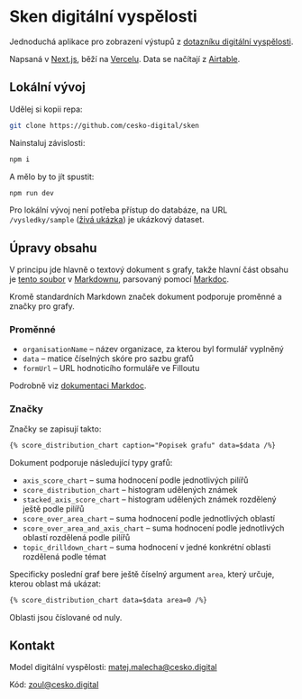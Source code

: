 # Sken digitální vyspělosti

Jednoduchá aplikace pro zobrazení výstupů z [dotazníku digitální vyspělosti](https://sken.nezisk.digital/).

Napsaná v [Next.js](https://nextjs.org), běží na [Vercelu](https://vercel.com). Data se načítají z [Airtable](https://airtable.com).

## Lokální vývoj

Udělej si kopii repa:

```bash
git clone https://github.com/cesko-digital/sken
```

Nainstaluj závislosti:

```bash
npm i
```

A mělo by to jít spustit:

```bash
npm run dev
```

Pro lokální vývoj není potřeba přístup do databáze, na URL `/vysledky/sample` ([živá ukázka](https://sken.nezisk.digital/vysledky/sample)) je ukázkový dataset.

## Úpravy obsahu

V principu jde hlavně o textový dokument s grafy, takže hlavní část obsahu je [tento soubor](https://github.com/cesko-digital/sken/blob/main/app/vysledky/%5Bid%5D/content.md) v [Markdownu](https://en.wikipedia.org/wiki/Markdown), parsovaný pomocí [Markdoc](https://markdoc.dev).

Kromě standardních Markdown značek dokument podporuje proměnné a značky pro grafy.

### Proměnné

- `organisationName` – název organizace, za kterou byl formulář vyplněný
- `data` – matice číselných skóre pro sazbu grafů
- `formUrl` – URL hodnoticího formuláře ve Filloutu

Podrobně viz [dokumentaci Markdoc](https://markdoc.dev/docs/variables).

### Značky

Značky se zapisují takto:

```markdown
{% score_distribution_chart caption="Popisek grafu" data=$data /%}
```

Dokument podporuje následující typy grafů:

- `axis_score_chart` – suma hodnocení podle jednotlivých pilířů
- `score_distribution_chart` – histogram udělených známek
- `stacked_axis_score_chart` – histogram udělených známek rozdělený ještě podle pilířů
- `score_over_area_chart` – suma hodnocení podle jednotlivých oblastí
- `score_over_area_and_axis_chart` – suma hodnocení podle jednotlivých oblastí rozdělená podle pilířů
- `topic_drilldown_chart` – suma hodnocení v jedné konkrétní oblasti rozdělená podle témat

Specificky poslední graf bere ještě číselný argument `area`, který určuje, kterou oblast má ukázat:

```markdown
{% score_distribution_chart data=$data area=0 /%}
```

Oblasti jsou číslované od nuly.

## Kontakt

Model digitální vyspělosti: <matej.malecha@cesko.digital>

Kód: <zoul@cesko.digital>
